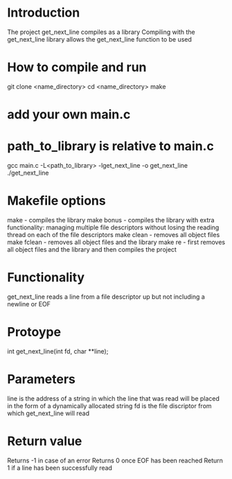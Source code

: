# Introduction
The project get_next_line compiles as a library
Compiling with the get_next_line library allows the get_next_line function to be used

# How to compile and run
git clone <link> <name_directory>
cd <name_directory>
make
# add your own main.c 
# path_to_library is relative to main.c
gcc main.c -L<path_to_library> -lget_next_line -o get_next_line
./get_next_line

# Makefile options
make - compiles the library
make bonus - compiles the library with extra functionality:
	managing multiple file descriptors without losing the reading thread on each of the file descriptors
make clean - removes all object files
make fclean - removes all object files and the library
make re - first removes all object files and the library and then compiles the project

# Functionality
get_next_line reads a line from a file descriptor up but not including a newline or EOF

# Protoype
int get_next_line(int fd, char **line);

# Parameters
line is the address of a string in which the line that was read will be placed in the form of a dynamically allocated string
fd is the file discriptor from which get_next_line will read

# Return value
Returns -1 in case of an error
Returns 0 once EOF has been reached
Return 1 if a line has been successfully read
